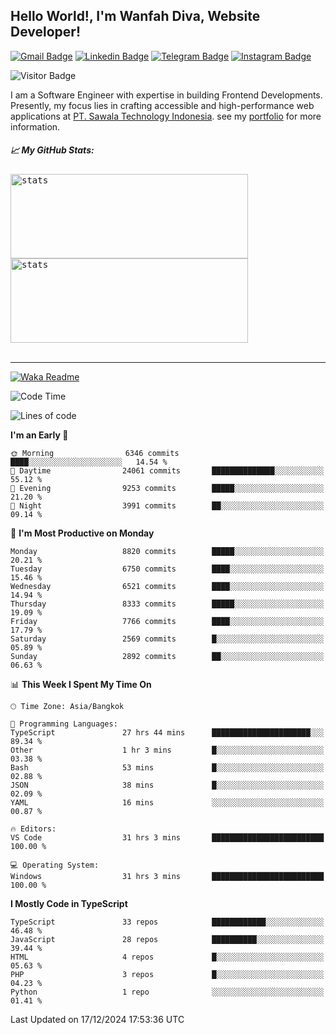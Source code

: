 ## Hello World!, I'm Wanfah Diva, Website Developer!

[![Gmail Badge](https://img.shields.io/badge/-Gmail-white?style=plastic&logo=Gmail&link=mailto:aditputrafirmansyah@gmail.com)](mailto:wanfahdivaa@gmail.com)
[![Linkedin Badge](https://img.shields.io/badge/-LinkedIn-blue?style=plastic&logo=Linkedin&link=https://www.linkedin.com/in/aditputrafirmansyah/)](https://www.linkedin.com/in/wanfahdiva/)
[![Telegram Badge](https://img.shields.io/badge/-Telegram-blue?style=plastic&logo=telegram&link=https://t.me/Adithya_13)](https://t.me/wanfahdiva)
[![Instagram Badge](https://img.shields.io/badge/-Instagram-white?style=plastic&logo=instagram&link=https://www.instagram.com/adithya_firmansyahputra/)](https://www.instagram.com/wnfhdva/)

![Visitor Badge](https://visitor-badge.laobi.icu/badge?page_id=wanfahdiva.wanfahdiva)

<p>
I am a Software Engineer with expertise in building Frontend Developments.
Presently, my focus lies in crafting accessible and high-performance web applications at  <a href="https://sawala/tech" target="_blank">PT. Sawala Technology Indonesia</a>. see my <a href="http://wanfahdiva-com.vercel.app/" target="_blank">portfolio</a> for more information.
</p>

<h5 align="left">
  
📈 **My GitHub Stats:**

</h5>

<div align="left">
<kbd>
    <img height="135em" width="380em" alt="stats" src="https://github-readme-streak-stats.herokuapp.com?user=wanfahdiva&theme=tokyonight_duo&hide_border=true&dates=27DDC9" />
</kbd>
<kbd>
    <img height="135em" width="380em" alt="stats" src="https://github-readme-activity-graph.vercel.app/graph?username=wanfahdiva&theme=react&hide_title=true"></kbd>
</div>

<br />

---

[![Waka Readme](https://github.com/wanfahdiva/wanfahdiva/actions/workflows/waka.yml/badge.svg)](https://github.com/wanfahdiva/wanfahdiva/actions/workflows/waka.yml)

<!--START_SECTION:waka-->
![Code Time](http://img.shields.io/badge/Code%20Time-1%2C545%20hrs%203%20mins-blue)

![Lines of code](https://img.shields.io/badge/From%20Hello%20World%20I%27ve%20Written-21.9%20million%20lines%20of%20code-blue)

**I'm an Early 🐤** 

```text
🌞 Morning                6346 commits        ████░░░░░░░░░░░░░░░░░░░░░   14.54 % 
🌆 Daytime                24061 commits       ██████████████░░░░░░░░░░░   55.12 % 
🌃 Evening                9253 commits        █████░░░░░░░░░░░░░░░░░░░░   21.20 % 
🌙 Night                  3991 commits        ██░░░░░░░░░░░░░░░░░░░░░░░   09.14 % 
```
📅 **I'm Most Productive on Monday** 

```text
Monday                   8820 commits        █████░░░░░░░░░░░░░░░░░░░░   20.21 % 
Tuesday                  6750 commits        ████░░░░░░░░░░░░░░░░░░░░░   15.46 % 
Wednesday                6521 commits        ████░░░░░░░░░░░░░░░░░░░░░   14.94 % 
Thursday                 8333 commits        █████░░░░░░░░░░░░░░░░░░░░   19.09 % 
Friday                   7766 commits        ████░░░░░░░░░░░░░░░░░░░░░   17.79 % 
Saturday                 2569 commits        █░░░░░░░░░░░░░░░░░░░░░░░░   05.89 % 
Sunday                   2892 commits        ██░░░░░░░░░░░░░░░░░░░░░░░   06.63 % 
```


📊 **This Week I Spent My Time On** 

```text
🕑︎ Time Zone: Asia/Bangkok

💬 Programming Languages: 
TypeScript               27 hrs 44 mins      ██████████████████████░░░   89.34 % 
Other                    1 hr 3 mins         █░░░░░░░░░░░░░░░░░░░░░░░░   03.38 % 
Bash                     53 mins             █░░░░░░░░░░░░░░░░░░░░░░░░   02.88 % 
JSON                     38 mins             █░░░░░░░░░░░░░░░░░░░░░░░░   02.09 % 
YAML                     16 mins             ░░░░░░░░░░░░░░░░░░░░░░░░░   00.87 % 

🔥 Editors: 
VS Code                  31 hrs 3 mins       █████████████████████████   100.00 % 

💻 Operating System: 
Windows                  31 hrs 3 mins       █████████████████████████   100.00 % 
```

**I Mostly Code in TypeScript** 

```text
TypeScript               33 repos            ████████████░░░░░░░░░░░░░   46.48 % 
JavaScript               28 repos            ██████████░░░░░░░░░░░░░░░   39.44 % 
HTML                     4 repos             █░░░░░░░░░░░░░░░░░░░░░░░░   05.63 % 
PHP                      3 repos             █░░░░░░░░░░░░░░░░░░░░░░░░   04.23 % 
Python                   1 repo              ░░░░░░░░░░░░░░░░░░░░░░░░░   01.41 % 
```




 Last Updated on 17/12/2024 17:53:36 UTC
<!--END_SECTION:waka-->
